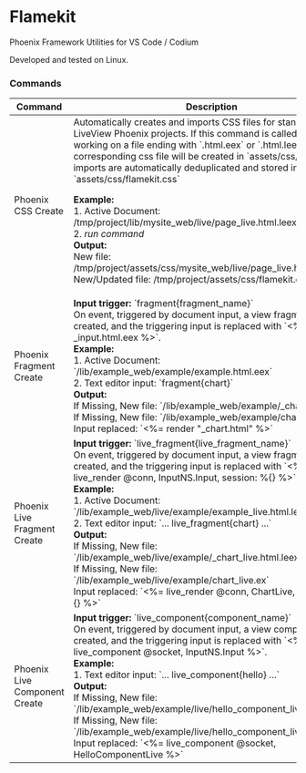 # Flamekit

Phoenix Framework Utilities for VS Code / Codium

Developed and tested on Linux.

### Commands

<table>
    <thead>
        <th>Command</th>
        <th>Description</th>
        <th>Notes</th>
    </thead>
    <tbody>
        <tr>
            <td>Phoenix CSS Create</td>
            <td>
                Automatically creates and imports CSS files for 
                standard and LiveView Phoenix projects. If this
                command is called while working on a file ending
                with `.html.eex` or `.html.leex`, a corresponding
                css file will be created in `assets/css/`. All
                imports are automatically deduplicated and stored
                in `assets/css/flamekit.css`
                <br>
                <p>
                    <b>Example:</b>
                    <br>
                    1. Active Document: /tmp/project/lib/mysite_web/live/page_live.html.leex
                    <br />
                    2. <i>run command</i>
                    <br />
                    <b>Output:</b>
                    <br />
                    New file: /tmp/project/assets/css/mysite_web/live/page_live.html.leex.css
                    <br />
                    New/Updated file: /tmp/project/assets/css/flamekit.css
                </p>
            </td>
            <td>
                <b>Note:</b> 
                <i>Video demo file is `demo.webm`.</i>
            </td>
        </tr>
        <tr>
            <td>Phoenix Fragment Create</td>
            <td>
                <b>Input trigger:</b> `fragment{fragment_name}`
                <br />
                On event, triggered by document input, a view fragment file is created,
                and the triggering input is replaced with `<%= render _input.html.eex %>`.
                <br />
                <b>Example:</b>
                <br />
                1. Active Document: `/lib/example_web/example/example.html.eex`
                <br />
                2. Text editor input: `fragment{chart}`
                <br />
                <b>Output:</b>
                <br />
                If Missing, New file: `/lib/example_web/example/_chart.html.eex`
                <br />
                If Missing, New file: `/lib/example_web/example/chart.ex`
                <br />
                Input replaced: `<%= render "_chart.html" %>`
            </td>
            <td>                
                <b>Note:</b> 
                <i>Video demo file is `demo2.webm`.</i>
            </td>
        </tr>
        <td>Phoenix Live Fragment Create</td>
            <td>
                <b>Input trigger:</b> `live_fragment{live_fragment_name}`
                <br />
                On event, triggered by document input, a view fragment file is created,
                and the triggering input is replaced with `<%= live_render @conn, InputNS.Input, session: %{} %>`.
                <br />
                <b>Example:</b>
                <br />
                1. Active Document: `/lib/example_web/live/example/example_live.html.leex`
                <br />
                2. Text editor input: `... live_fragment{chart} ...`
                <br />
                <b>Output:</b>
                <br />
                If Missing, New file: `/lib/example_web/live/example/_chart_live.html.leex`
                <br />
                If Missing, New file: `/lib/example_web/live/example/chart_live.ex`
                <br />
                Input replaced: `<%= live_render @conn, ChartLive, session: %{} %>`
            </td>
            <td>                
                <b>Note:</b> <i>All trigger scans are performed `onkeyup` to RegEx focus line.</i>
                <br />
                <b>Note:</b> <i>Input is detected anywhere within the document.</i>
            </td>
        </tr>
        <tr>
            <td>Phoenix Live Component Create</td>
            <td>
                <b>Input trigger:</b> `live_component{component_name}`
                <br />
                On event, triggered by document input, a view component file is created,
                and the triggering input is replaced with `<%= live_component @socket, InputNS.Input %>`.
                <br />
                <b>Example:</b>
                <br />
                1. Text editor input: `... live_component{hello} ...`
                <br />
                <b>Output:</b>
                <br />
                If Missing, New file: `/lib/example_web/example/live/hello_component_live.html.leex`
                <br />
                If Missing, New file: `/lib/example_web/example/live/hello_component_live.ex`
                <br />
                Input replaced: `<%= live_component @socket, HelloComponentLive %>`
            </td>
            <td>                
                <b>Note:</b> <i>All trigger scans are performed `onkeyup` to RegEx focus line.</i>
                <br />
                <b>Note:</b> <i>Input is detected anywhere within the document.</i>
            </td>
        </tr>
    </tbody>
</table>
